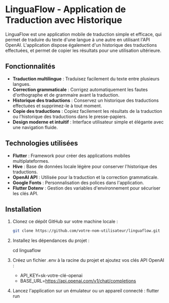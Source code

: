 # LinguaFlow - Application de Traduction avec Historique

LinguaFlow est une application mobile de traduction simple et efficace, qui permet de traduire du texte d'une langue à une autre en utilisant l'API OpenAI. L'application dispose également d'un historique des traductions effectuées, et permet de copier les résultats pour une utilisation ultérieure.

## Fonctionnalités

- **Traduction multilingue** : Traduisez facilement du texte entre plusieurs langues.
- **Correction grammaticale** : Corrigez automatiquement les fautes d'orthographe et de grammaire avant la traduction.
- **Historique des traductions** : Conservez un historique des traductions effectuées et supprimez-le à tout moment.
- **Copie des traductions** : Copiez facilement les résultats de la traduction ou l'historique des traductions dans le presse-papiers.
- **Design moderne et intuitif** : Interface utilisateur simple et élégante avec une navigation fluide.

## Technologies utilisées

- **Flutter** : Framework pour créer des applications mobiles multiplateformes.
- **Hive** : Base de données locale légère pour conserver l'historique des traductions.
- **OpenAI API** : Utilisée pour la traduction et la correction grammaticale.
- **Google Fonts** : Personnalisation des polices dans l'application.
- **Flutter Dotenv** : Gestion des variables d'environnement pour sécuriser les clés API.

## Installation

1. Clonez ce dépôt GitHub sur votre machine locale :
   ```bash
   git clone https://github.com/votre-nom-utilisateur/linguaflow.git

2. Installez les dépendances du projet :

    cd linguaflow

3. Créez un fichier .env à la racine du projet et ajoutez vos clés API OpenAI :
   - API_KEY=sk-votre-clé-openai
   - BASE_URL=https://api.openai.com/v1/chat/completions

4. Lancez l'application sur un émulateur ou un appareil connecté :
   flutter run






